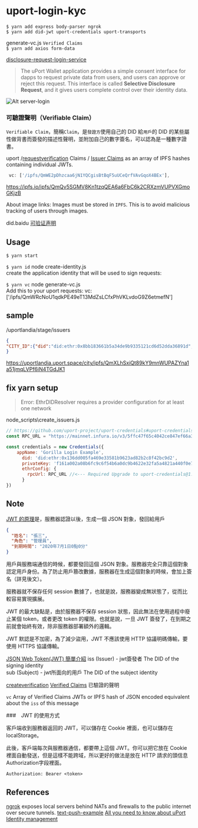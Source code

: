 # uport-login-kyc

`$ yarn add express body-parser ngrok`  
`$ yarn add did-jwt uport-credentials uport-transports`  

generate-vc.js `Verified Claims`  
`$ yarn add axios form-data`

[disclosure-request-login-service](https://developer.uport.me/credentials/login#disclosure-request-login-service)
> The uPort Wallet application provides a simple consent interface for dapps to request private data from users, and users can approve or reject this request. This interface is called **Selective Disclosure Request**, and it gives users complete control over their identity data.

![Alt server-login](https://developer.uport.me/static/ac1d5b0471fb8a825c4eb9f6b81db294/7a2d1/server-login.png)

### 可驗證聲明（Verifiable Claim）

`Verifiable Claim`，簡稱`Claim`，是`發證方`使用自己的 DID 給`用戶`的 DID 的某些屬性做背書而簽發的描述性聲明，並附加自己的數字簽名，可以認為是一種數字證書。

uport /[requestverification](https://developer.uport.me/credentials/requestverification) Claims / [Issuer Claims](https://developer.uport.me/messages/claims)
as an array of IPFS hashes containing individual JWTs.

```js
 vc: ['/ipfs/QmWE2pDhzcaa6jN1YQCgisBtBqF5uUCeQrfVAvGqoX4BEx'],
```
https://ipfs.io/ipfs/QmQv5SGMV8Kn1tzqQEA6a6FbC6k2CRXzmVUPVXGmoGKjzB

About image links: Images must be stored in `IPFS`. This is to avoid malicious tracking of users through images.

did.baidu [可验证声明](https://did.baidu.com/verifiable-claim/)

## Usage

`$ yarn start`

`$ yarn id` node create-identity.js  
create the application identity that will be used to sign requests:

`$ yarn vc`  node generate-vc.js  
Add this to your uport requests: vc: ['/ipfs/QmWRcNoU1qdkPE49eT13MdZsLCfxPhVKLvdoG9Z6etmefN']

## sample

/uportlandia/stage/issuers

```json
{
"CITY_ID":{"did":"did:ethr:0x8bb183661b5a34de9b9335121cd6d52dda36891d","key":"e7c670843c016850d4ae3f20276e73755a6c91a2f6046abcef55f0fe42a3533e","vc":["/ipfs/QmXLhSxiQt89kY9mnWUPAZYna1a51jmqLVPf6iN4TGdJK1"]
}
```

https://uportlandia.uport.space/city/ipfs/QmXLhSxiQt89kY9mnWUPAZYna1a51jmqLVPf6iN4TGdJK1

## fix yarn setup

>  Error: EthrDIDResolver requires a provider configuration for at least one network

node_scripts\create_issuers.js

```js
// https://github.com/uport-project/uport-credentials#uport-credentials-library
const RPC_URL = "https://mainnet.infura.io/v3/5ffc47f65c4042ce847ef66a3fa70d4c";

const credentials = new Credentials({
    appName: 'Gorilla Login Example',
      did: 'did:ethr:0x136dd005fa469e33581b9623ad82b2c8f42bc9d2',
      privateKey: 'f161a002a08b6fc9c6f54b6a0dc9b4622e32fa5a4821a440f0e7761f5880efd0',
      ethrConfig: {
        rpcUrl: RPC_URL //<--- Required Upgrade to uport-credentials@1.3.0
      }
})
```

## Note

[JWT 的原理](https://www.ruanyifeng.com/blog/2018/07/json_web_token-tutorial.html)是，服務器認證以後，生成一個 JSON 對象，發回給用戶

```json
{
  "姓名": "張三",
  "角色": "管理員",
  "到期時間": "2020年7月1日0點0分"
}
```

用戶與服務端通信的時候，都要發回這個 JSON 對象。服務器完全只靠這個對象認定用戶身份。為了防止用戶篡改數據，服務器在生成這個對象的時候，會加上簽名（詳見後文）。

服務器就不保存任何 session 數據了，也就是說，服務器變成無狀態了，從而比較容易實現擴展。

JWT 的最大缺點是，由於服務器不保存 session 狀態，因此無法在使用過程中廢止某個 token，或者更改 token 的權限。也就是說，一旦 JWT 簽發了，在到期之前就會始終有效，除非服務器部署額外的邏輯。

JWT 默認是不加密，為了減少盜用，JWT 不應該使用 HTTP 協議明碼傳輸，要使用 HTTPS 協議傳輸。

[JSON Web Token(JWT) 簡單介紹](https://mgleon08.github.io/blog/2018/07/16/jwt/)
iss (Issuer) - jwt簽發者 The DID of the signing identity  
sub (Subject) - jwt所面向的用戶 The DID of the subject identity  

[createverification](https://developer.uport.me/credentials/createverification) [Verified Claims](https://developer.uport.me/messages/verification) 已驗證的聲明

`vc` Array of Verified Claims JWTs or IPFS hash of JSON encoded equivalent about the `iss` of this message


###　JWT 的使用方式

客戶端收到服務器返回的 JWT，可以儲存在 Cookie 裡面，也可以儲存在 localStorage。

此後，客戶端每次與服務器通信，都要帶上這個 JWT。你可以把它放在 Cookie 裡面自動發送，但是這樣不能跨域，所以更好的做法是放在 HTTP 請求的頭信息Authorization字段裡面。

`Authorization: Bearer <token>`

## References

[ngrok](https://ngrok.com/product) exposes local servers behind NATs and firewalls to the public internet over secure tunnels.
[text-push-example](https://github.com/uport-project/text-push-example)
[All you need to know about uPort Identity management](https://medium.com/@hamzamaslah/all-you-need-to-know-about-uport-identity-management-3fc49db25332)